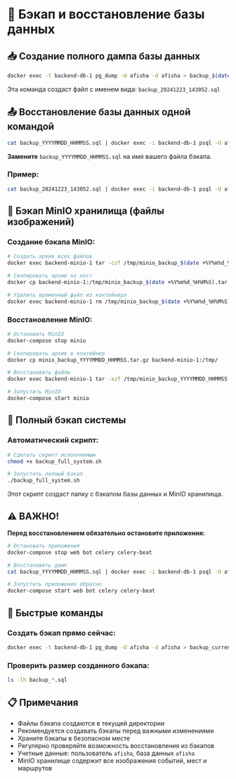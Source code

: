 # 💾 Бэкап и восстановление базы данных

## 📥 Создание полного дампа базы данных

```bash
docker exec -t backend-db-1 pg_dump -U afisha -d afisha > backup_$(date +%Y%m%d_%H%M%S).sql
```

Эта команда создаст файл с именем вида: `backup_20241223_143052.sql`

## 📤 Восстановление базы данных одной командой

```bash
cat backup_YYYYMMDD_HHMMSS.sql | docker exec -i backend-db-1 psql -U afisha -d afisha
```

**Замените** `backup_YYYYMMDD_HHMMSS.sql` на имя вашего файла бэкапа.

### Пример:
```bash
cat backup_20241223_143052.sql | docker exec -i backend-db-1 psql -U afisha -d afisha
```

## 📁 Бэкап MinIO хранилища (файлы изображений)

### Создание бэкапа MinIO:
```bash
# Создать архив всех файлов
docker exec backend-minio-1 tar -czf /tmp/minio_backup_$(date +%Y%m%d_%H%M%S).tar.gz /data

# Скопировать архив на хост
docker cp backend-minio-1:/tmp/minio_backup_$(date +%Y%m%d_%H%M%S).tar.gz ./

# Удалить временный файл из контейнера
docker exec backend-minio-1 rm /tmp/minio_backup_$(date +%Y%m%d_%H%M%S).tar.gz
```

### Восстановление MinIO:
```bash
# Остановить MinIO
docker-compose stop minio

# Скопировать архив в контейнер
docker cp minio_backup_YYYYMMDD_HHMMSS.tar.gz backend-minio-1:/tmp/

# Восстановить файлы
docker exec backend-minio-1 tar -xzf /tmp/minio_backup_YYYYMMDD_HHMMSS.tar.gz -C /

# Запустить MinIO
docker-compose start minio
```

## 🚀 Полный бэкап системы

### Автоматический скрипт:
```bash
# Сделать скрипт исполняемым
chmod +x backup_full_system.sh

# Запустить полный бэкап
./backup_full_system.sh
```

Этот скрипт создаст папку с бэкапом базы данных и MinIO хранилища.

## ⚠️ ВАЖНО!

**Перед восстановлением обязательно остановите приложения:**

```bash
# Остановить приложения
docker-compose stop web bot celery celery-beat

# Восстановить дамп
cat backup_YYYYMMDD_HHMMSS.sql | docker exec -i backend-db-1 psql -U afisha -d afisha

# Запустить приложения обратно
docker-compose start web bot celery celery-beat
```

## 🚀 Быстрые команды

### Создать бэкап прямо сейчас:
```bash
docker exec -t backend-db-1 pg_dump -U afisha -d afisha > backup_current_$(date +%Y%m%d_%H%M%S).sql
```

### Проверить размер созданного бэкапа:
```bash
ls -lh backup_*.sql
```

## 📋 Примечания

- Файлы бэкапа создаются в текущей директории
- Рекомендуется создавать бэкапы перед важными изменениями
- Храните бэкапы в безопасном месте
- Регулярно проверяйте возможность восстановления из бэкапов
- Учетные данные: пользователь `afisha`, база данных `afisha`
- MinIO хранилище содержит все изображения событий, мест и маршрутов
